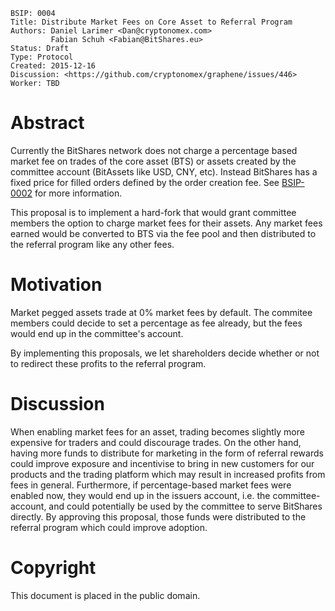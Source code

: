     BSIP: 0004
    Title: Distribute Market Fees on Core Asset to Referral Program
    Authors: Daniel Larimer <Dan@cryptonomex.com>
             Fabian Schuh <Fabian@BitShares.eu>
    Status: Draft
    Type: Protocol
    Created: 2015-12-16
    Discussion: <https://github.com/cryptonomex/graphene/issues/446>
    Worker: TBD

# Abstract

Currently the BitShares network does not charge a percentage based market fee on
trades of the core asset (BTS) or assets created by the committee account
(BitAssets like USD, CNY, etc). Instead BitShares has a fixed price for filled
orders defined by the order creation fee. See [BSIP-0002](bsip-0002.md) for more
information.

This proposal is to implement a hard-fork that would grant committee members the
option to charge market fees for their assets. Any market fees earned would be
converted to BTS via the fee pool and then distributed to the referral program
like any other fees.

# Motivation

Market pegged assets trade at 0% market fees by default. The commitee members
could decide to set a percentage as fee already, but the fees would end up in
the committee's account.

By implementing this proposals, we let shareholders decide whether or not to
redirect these profits to the referral program.

# Discussion

When enabling market fees for an asset, trading becomes slightly more expensive
for traders and could discourage trades. On the other hand, having more funds
to distribute for marketing in the form of referral rewards could improve
exposure and incentivise to bring in new customers for our products and the
trading platform which may result in increased profits from fees in general.
Furthermore, if percentage-based market fees were enabled now, they would end up
in the issuers account, i.e. the committee-account, and could potentially be
used by the committee to serve BitShares directly. By approving this proposal,
those funds were distributed to the referral program which could improve
adoption.

# Copyright

This document is placed in the public domain.
